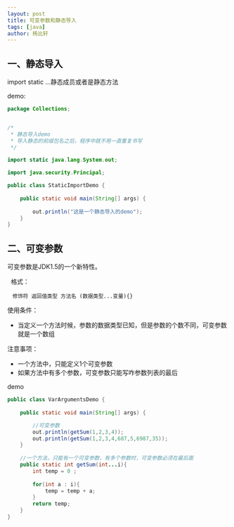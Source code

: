 ```yaml
---
layout: post
title: 可变参数和静态导入
tags: [java]
author: 杨比轩
---
```


## 一、静态导入

import static ...静态成员或者是静态方法

demo:

```java
package Collections;


/*
 * 静态导入demo
 * 导入静态的前缀包名之后，程序中就不用一直重复书写
 */

import static java.lang.System.out;

import java.security.Principal;

public class StaticImportDemo {
	
	public static void main(String[] args) {
		
		out.println("这是一个静态导入的demo");
	}
}
```
## 二、可变参数

可变参数是JDK1.5的一个新特性。

  格式：

   `修饰符 返回值类型 方法名 (数据类型...变量){}`

使用条件：

- 当定义一个方法时候，参数的数据类型已知，但是参数的个数不同，可变参数就是一个数组

注意事项：

- 一个方法中，只能定义1个可变参数
- 如果方法中有多个参数，可变参数只能写咋参数列表的最后

demo

```java
public class VarArgumentsDemo {
	
	public static void main(String[] args) {

		//可变参数
		out.println(getSum(1,2,3,4));
		out.println(getSum(1,2,3,4,687,5,6987,35));
	}
	
	//一个方法，只能有一个可变参数，有多个参数时，可变参数必须在最后面
	public static int getSum(int...i){
		int temp = 0 ;
		
		for(int a : i){
			temp = temp + a;
		}
		return temp;
	}
}
```
